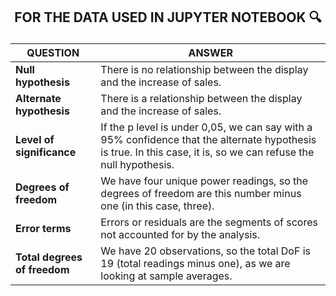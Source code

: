 ## <p align="center"> FOR THE DATA USED IN JUPYTER NOTEBOOK :mag: </p>
| QUESTION | ANSWER |
|---|---|
| **Null hypothesis** | There is no relationship between the display and the increase of sales. |
| **Alternate hypothesis** | There is a relationship between the display and the increase of sales. |
| **Level of significance** | If the p level is under 0,05, we can say with a 95% confidence that the alternate hypothesis is true. In this case, it is, so we can refuse the null hypothesis. |
| **Degrees of freedom** | We have four unique power readings, so the degrees of freedom are this number minus one (in this case, three). |
| **Error terms** | Errors or residuals are the segments of scores not accounted for by the analysis. |
| **Total degrees of freedom** | We have 20 observations, so the total DoF is 19 (total readings minus one), as we are looking at sample averages. |
